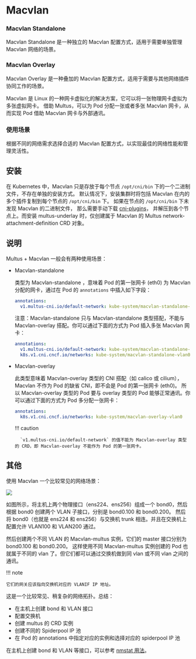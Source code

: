 # Macvlan
### Macvlan Standalone
Macvlan Standalone 是一种独立的 Macvlan 配置方式，适用于需要单独管理 Macvlan 网络的场景。


### Macvlan Overlay
Macvlan Overlay 是一种叠加的 Macvlan 配置方式，适用于需要与其他网络插件协同工作的场景。

Macvlan 是 Linux 的一种网卡虚拟化的解决方案，它可以将一张物理网卡虚拟为多张虚拟网卡。
借助 Multus，可以为 Pod 分配一张或者多张 Macvlan 网卡，从而实现 Pod 借助 Macvlan 网卡与外部通讯。
### 使用场景
根据不同的网络需求选择合适的 Macvlan 配置方式，以实现最佳的网络性能和管理灵活性。


## 安装

在 Kubernetes 中，Macvlan 只是存放于每个节点 `/opt/cni/bin` 下的一个二进制文件，不存在单独的安装方式。
默认情况下，安装集群时将包括 Macvlan 在内的多个插件复制到每个节点的 `/opt/cni/bin` 下。
如果在节点的 `/opt/cni/bin` 下未发现 Macvlan 的二进制文件，
那么需要手动下载 [cni-plugins](https://github.com/containernetworking/plugins/releases/download/v1.1.1/cni-plugins-linux-amd64-v1.1.1.tgz)，
并解压到各个节点上。而安装 multus-underlay 时，仅创建属于 Macvlan 的 Multus network-attachment-definition CRD 对象。

## 说明

Multus + Macvlan 一般会有两种使用场景：

- Macvlan-standalone

    类型为 Macvlan-standalone ，意味着 Pod 的第一张网卡 (eth0) 为 Macvlan 分配的网卡，通过在 Pod 的 `annotations` 中插入如下字段：

    ```yaml
    annotations:
      v1.multus-cni.io/default-network: kube-system/macvlan-standalone-vlan0
    ```

    注意：Macvlan-standalone 只与 Macvlan-standalone 类型搭配，不能与 Macvlan-overlay 搭配。你可以通过下面的方式为 Pod 插入多张 Macvlan 网卡：

    ```yaml
    annotations:
      v1.multus-cni.io/default-network: kube-system/macvlan-standalone-vlan0
      k8s.v1.cni.cncf.io/networks: kube-system/macvlan-standalone-vlan0
    ```

- Macvlan-overlay

    此类型意味着 Macvlan-overlay 类型的 CNI 搭配（如 calico 或 cilium），Macvlan 不作为 Pod 的缺省 CNI，即不会是 Pod 的第一张网卡 (eth0)。
    所以 Macvlan-overlay 类型的 Pod 要与 overlay 类型的 Pod 能够正常通讯。你可以通过下面的方式为 Pod 多分配一张网卡：

    ```yaml
    annotations:
      k8s.v1.cni.cncf.io/networks: kube-system/macvlan-overlay-vlan0
    ```

    !!! caution

        `v1.multus-cni.io/default-network` 的值不能为 Macvlan-overlay 类型的 CRD，即 Macvlan-overlay 不能作为 Pod 的第一张网卡。

## 其他

使用 Macvlan 一个比较常见的网络场景：

![](https://docs.daocloud.io/daocloud-docs-images/docs/network/images/vlan.png)

如图所示，将主机上两个物理接口（ens224、ens256）组成一个 bond0，然后根据 bond0 创建两个 VLAN 子接口，分别是 bond0.100 和 bond0.200。
然后将 bond0（也就是 ens224 和 ens256）与交换机 trunk 相连。并且在交换机上配置允许 VLAN100 和 VLAN200 通过。

然后创建两个不同 VLAN 的 Macvlan-multus 实例，它们的 master 接口分别为 bond0.100 和 bond0.200。
这样使用不同 Macvlan-multus 实例创建的 Pod 也就属于不同的 vlan 了。但它们都可以通过交换机做到同 vlan 或不同 vlan 之间的通讯。

!!! note

    它们的网关应该指向交换机对应的 VLANIF IP 地址。

这是一个比较常见、稍复杂的网络拓扑。总结：

- 在主机上创建 bond 和 VLAN 接口
- 配置交换机
- 创建 multus 的 CRD 实例
- 创建不同的 Spiderpool IP 池
- 在 Pod 的 annotations 中指定对应的实例和选择对应的 spiderpool IP 池

在主机上创建 bond 和 VLAN 等接口，可以参考 [nmstat 用法](nmstat.md)。
